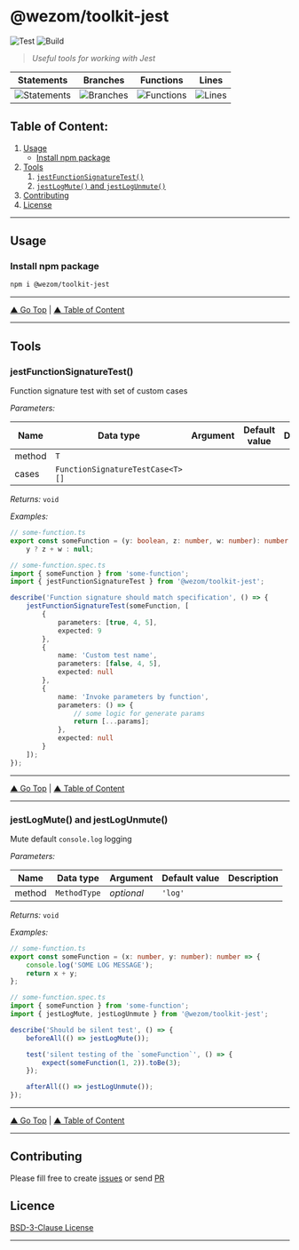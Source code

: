 # @wezom/toolkit-jest

![Test](https://github.com/WezomCompany/toolkit-jest/workflows/Test/badge.svg)
![Build](https://github.com/WezomCompany/toolkit-jest/workflows/Build/badge.svg)

> _Useful tools for working with Jest_

| Statements                                                                  | Branches                                                         | Functions                                                                  | Lines                                                                  |
| --------------------------------------------------------------------------- | ---------------------------------------------------------------- | -------------------------------------------------------------------------- | ---------------------------------------------------------------------- |
| ![Statements](https://img.shields.io/badge/Coverage-100%25-brightgreen.svg) | ![Branches](https://img.shields.io/badge/Coverage-75%25-red.svg) | ![Functions](https://img.shields.io/badge/Coverage-100%25-brightgreen.svg) | ![Lines](https://img.shields.io/badge/Coverage-100%25-brightgreen.svg) |

## Table of Content:

1. [Usage](#usage)
    - [Install npm package](#install-npm-package)
1. [Tools](#usage)
    1. [`jestFunctionSignatureTest()`](#jestfunctionsignaturetest)
    1. [`jestLogMute()` and `jestLogUnmute()`](#jestlogmute-and-jestlogunmute)
1. [Contributing](#contributing)
1. [License](#licence)

---

## Usage

### Install npm package

```bash
npm i @wezom/toolkit-jest
```

---

[▲ Go Top](#) | [▲ Table of Content](#table-of-content)

---

## Tools

### jestFunctionSignatureTest()

[comment]: <> (AUTODOC-TOOL-START::function-signature-test#default)

Function signature test with set of custom cases

_Parameters:_

| Name   | Data type                        | Argument | Default value | Description |
| ------ | -------------------------------- | -------- | ------------- | ----------- |
| method | `T`                              |          |               |
| cases  | `FunctionSignatureTestCase<T>[]` |          |               |

_Returns:_ `void`

_Examples:_

```ts
// some-function.ts
export const someFunction = (y: boolean, z: number, w: number): number | null =>
	y ? z + w : null;

// some-function.spec.ts
import { someFunction } from 'some-function';
import { jestFunctionSignatureTest } from '@wezom/toolkit-jest';

describe('Function signature should match specification', () => {
	jestFunctionSignatureTest(someFunction, [
		{
			parameters: [true, 4, 5],
			expected: 9
		},
		{
			name: 'Custom test name',
			parameters: [false, 4, 5],
			expected: null
		},
		{
			name: 'Invoke parameters by function',
			parameters: () => {
				// some logic for generate params
				return [...params];
			},
			expected: null
		}
	]);
});
```

[comment]: <> (AUTODOC-TOOL-END)

---

[▲ Go Top](#) | [▲ Table of Content](#table-of-content)

---

### jestLogMute() and jestLogUnmute()

[comment]: <> (AUTODOC-TOOL-START::log-mute#jestLogMute)

Mute default `console.log` logging

_Parameters:_

| Name   | Data type    | Argument   | Default value | Description |
| ------ | ------------ | ---------- | ------------- | ----------- |
| method | `MethodType` | _optional_ | `'log'`       |

_Returns:_ `void`

_Examples:_

```ts
// some-function.ts
export const someFunction = (x: number, y: number): number => {
	console.log('SOME LOG MESSAGE');
	return x + y;
};

// some-function.spec.ts
import { someFunction } from 'some-function';
import { jestLogMute, jestLogUnmute } from '@wezom/toolkit-jest';

describe('Should be silent test', () => {
	beforeAll(() => jestLogMute());

	test('silent testing of the `someFunction`', () => {
		expect(someFunction(1, 2)).toBe(3);
	});

	afterAll(() => jestLogUnmute());
});
```

[comment]: <> (AUTODOC-TOOL-END)

---

[▲ Go Top](#) | [▲ Table of Content](#table-of-content)

---

## Contributing

Please fill free to create [issues](https://github.com/WezomCompany/toolkit-jest/issues) or send [PR](https://github.com/WezomCompany/toolkit-jest/pulls)

## Licence

[BSD-3-Clause License](https://github.com/WezomCompany/toolkit-jest/blob/master/LICENSE)

---
